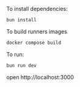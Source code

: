 To install dependencies:
```sh
bun install
```

To build runners images

```sh
docker compose build
```


To run:
```sh
bun run dev
```

open http://localhost:3000
